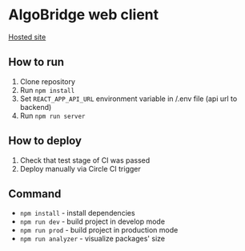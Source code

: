 # AlgoBridge web client

[Hosted site](https://algobridge.netlify.com/)

## How to run

1. Clone repository
2. Run `npm install`
3. Set `REACT_APP_API_URL` environment variable in /.env file (api url to backend)
4. Run `npm run server`

## How to deploy

1. Check that test stage of CI was passed
2. Deploy manually via Circle CI trigger

## Command

- `npm install` - install dependencies
- `npm run dev` - build project in develop mode
- `npm run prod` - build project in production mode
- `npm run analyzer` - visualize packages' size

